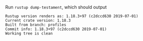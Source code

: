 Run `rustup dump-testament`, which should output

```
Rustup version renders as: 1.18.3+97 (c2dccd630 2019-07-01)
Current crate version: 1.18.3
Built from branch: profiles
Commit info: 1.18.3+97 (c2dccd630 2019-07-01)
Working tree is clean
```
